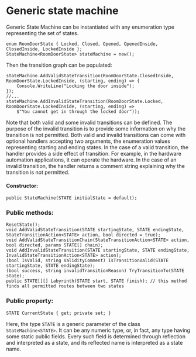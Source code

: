 # Generic state machine

Generic State Machine can be instantiated with any enumeration type representing the set of states.

~~~
enum RoomDoorState { Locked, Closed, Opened, OpenedInside, ClosedInside, LockedInside };
StateMachine<RoomDoorState> stateMachine = new();
~~~

Then the transition graph can be populated:

~~~
stateMachine.AddValidStateTransition(RoomDoorState.ClosedInside, RoomDoorState.LockedInside, (starting, ending) => {
    Console.WriteLine("Locking the door inside");
});
//...
stateMachine.AddInvalidStateTransition(RoomDoorState.Locked, RoomDoorState.LockedInside, (starting, ending) =>
    $"You cannot get in through the locked door"));
~~~

Note that both valid and some invalid transitions can be defined. The purpose of the invalid transition is to provide some information on why the transition is not permitted.
Both valid and invalid transitions can come with optional handlers accepting two arguments, the enumeration values representing starting and ending states. In the case of a valid transition, the handler provides a side effect of transition.
For example, in the hardware automation applications, it can operate the hardware. In the case of an invalid transition, the handler returns a comment string explaining why the transition is not permitted.

#### Constructor:

~~~
public StateMachine(STATE initialState = default);
~~~

### Public methods:

~~~
ResetState();
void AddValidStateTransition(STATE startingState, STATE endingState, StateTransitionAction<STATE> action, bool directed = true);
void AddValidStateTransitionChain(StateTransitionAction<STATE> action, bool directed, params STATE[] chain);
void AddInvalidStateTransition(STATE startingState, STATE endingState, InvalidStateTransitionAction<STATE> action);
(bool IsValid, string ValidityComment) IsTransitionValid(STATE startingState, STATE endingState);
(bool success, string invalidTransitionReason) TryTransitionTo(STATE state);
public STATE[][] Labyrinth(STATE start, STATE finish); // this method finds all permitted routes between two states
~~~

### Public property:

~~~
STATE CurrentState { get; private set; }
~~~

Here, the type `STATE` is a generic parameter of the class `StateMachine<STATE>`. It can be any numeric type, or, in fact, any type having some static public fields.
Every such field is determined through reflection and interpreted as a state, and its reflected name is interpreted as a state name.
